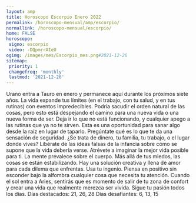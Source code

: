 ```yaml
---
layout: amp
title: Horoscopo Escorpio Enero 2022 
permalink: /horoscopo-mensual/amp/escorpio/
normallink: /horoscopo-mensual/escorpio/
home: FALSE
horoscopo:
 signo: escorpio
 video: -DQpmrrAIeU
ogimg: /images/mes/Escorpio_mes.png#2021-12-26
sitemap:
 priority: 1
 changefreq: 'monthly'
 lastmod: '2021-12-26'
---
```



Urano entra a Tauro en enero y permanece aquí durante los próximos siete años. La vida expande tus límites (en el trabajo, con tu salud, y en tus rutinas) con eventos impredecibles. Podría sacudir el orden natural de las cosas, pero esto está despejando el camino para una nueva vida o una nueva forma de ser. 
Deja ir lo que no está funcionando, y cualquier apego a las rutinas que ya no te sirven. Esta es una oportunidad para sanar algo desde la raíz en lugar de taparlo. Pregúntate qué es lo que te da una sensación de seguridad. ¿Se trata de dinero, tu familia, tu trabajo, o el lugar donde vives? Libérate de las ideas falsas de la infancia sobre cómo se supone que la vida debería verse. Atrévete a imaginar la mejor vida posible para ti. 
La mente prevalece sobre el cuerpo. Más allá de tus miedos, las cosas se están estabilizando. Hay una solución creativa y llena de amor para cada dilema que enfrentas. Usa tu ingenio. Piensa en positivo sin esconder bajo la alfombra cualquier cosa que necesita tu atención. Cuando el sol entra a Aries, sentirás que es momento de salir de tu zona de confort y crear una vida que realmente merezca ser vivida. Sigue tu pasión todos los días. 
Días destacados: 21, 26, 28
Días desafiantes: 6, 13, 15